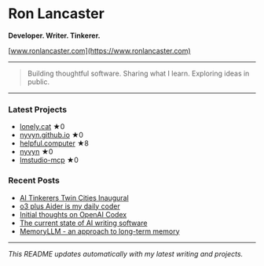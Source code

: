 # Ron Lancaster

**Developer. Writer. Tinkerer.**

[www.ronlancaster.com](https://www.ronlancaster.com)

---

> Building thoughtful software. Sharing what I learn. Exploring ideas in public.

---

### Latest Projects
<!-- RECENT_REPOS_START -->
- [lonely.cat](https://github.com/nyvyn/lonely.cat) ★0
- [nyvyn.github.io](https://github.com/nyvyn/nyvyn.github.io) ★0
- [helpful.computer](https://github.com/nyvyn/helpful.computer) ★8
- [nyvyn](https://github.com/nyvyn/nyvyn) ★0
- [lmstudio-mcp](https://github.com/nyvyn/lmstudio-mcp) ★0
<!-- RECENT_REPOS_END -->

### Recent Posts
<!-- RECENT_POSTS_START -->
- [AI Tinkerers Twin Cities Inaugural](https://www.ronlancaster.com/posts/ai-tinkerers-twin-cities-inaugural)
- [o3 plus Aider is my daily coder](https://www.ronlancaster.com/posts/o3-plus-aider-is-my-daily-coder)
- [Initial thoughts on OpenAI Codex](https://www.ronlancaster.com/posts/openai-codex)
- [The current state of AI writing software](https://www.ronlancaster.com/posts/the-current-state-of-ai-writing-software)
- [MemoryLLM - an approach to long-term memory](https://www.ronlancaster.com/posts/memoryllm-an-approach-to-long-term-memory)
<!-- RECENT_POSTS_END -->

---

_This README updates automatically with my latest writing and projects._
